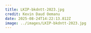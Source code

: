 ```yaml
---
title: LKIP-bkdntt-2023.jpg
credit: Kevin Daud Oemanu
date: 2025-08-24T14:22:13.812Z
image: ../images/LKIP-bkdntt-2023.jpg
---
```


